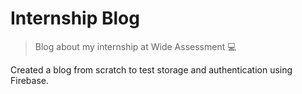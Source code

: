 # Internship Blog
> Blog about my internship at Wide Assessment 💻

Created a blog from scratch to test storage and authentication using Firebase.
